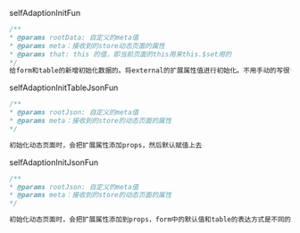 selfAdaptionInitFun
~~~js
/**
* @params rootData: 自定义的meta值
* @params meta：接收到的store动态页面的属性
* @params that: this 的值，即当前页面的this用来this.$set用的
*/
给form和table的新增初始化数据的。将external的扩展属性值进行初始化。不用手动的写很多attr
~~~

selfAdaptionInitTableJsonFun
~~~js
/**
* @params rootJson: 自定义的meta值
* @params meta：接收到的store的动态页面的属性
*/

初始化动态页面时，会把扩展属性添加props，然后默认赋值上去
~~~

selfAdaptionInitJsonFun
~~~js
/**
* @params rootJson: 自定义的meta值
* @params meta：接收到的store的动态页面的属性
*/

初始化动态页面时，会把扩展属性添加到props，form中的默认值和table的表达方式是不同的
~~~